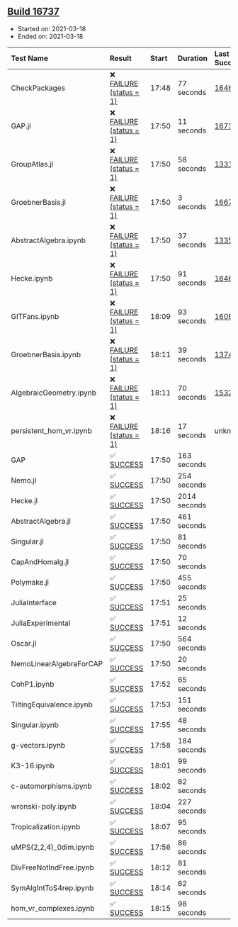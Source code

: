 ## [Build 16737](https://oscarci.mathematik.uni-kl.de/job/oscar/16737/)

* Started on: 2021-03-18
* Ended on: 2021-03-18

| Test Name    | Result | Start | Duration | Last Success | First Failure |
|:-------------|:-------|:------|:---------|:-------------|:--------------|
| CheckPackages | ❌ [FAILURE (status = 1)](https://oscarci.mathematik.uni-kl.de/job/oscar/16737/artifact/logs/build-16737/CheckPackages.log) | 17:48 | 77 seconds | [16463](https://oscarci.mathematik.uni-kl.de/job/oscar/16463/) | [16464](https://oscarci.mathematik.uni-kl.de/job/oscar/16464/) |
| GAP.jl | ❌ [FAILURE (status = 1)](https://oscarci.mathematik.uni-kl.de/job/oscar/16737/artifact/logs/build-16737/GAP.jl.log) | 17:50 | 11 seconds | [16736](https://oscarci.mathematik.uni-kl.de/job/oscar/16736/) | [16737](https://oscarci.mathematik.uni-kl.de/job/oscar/16737/) |
| GroupAtlas.jl | ❌ [FAILURE (status = 1)](https://oscarci.mathematik.uni-kl.de/job/oscar/16737/artifact/logs/build-16737/GroupAtlas.jl.log) | 17:50 | 58 seconds | [13311](https://oscarci.mathematik.uni-kl.de/job/oscar/13311/) | [13312](https://oscarci.mathematik.uni-kl.de/job/oscar/13312/) |
| GroebnerBasis.jl | ❌ [FAILURE (status = 1)](https://oscarci.mathematik.uni-kl.de/job/oscar/16737/artifact/logs/build-16737/GroebnerBasis.jl.log) | 17:50 | 3 seconds | [16676](https://oscarci.mathematik.uni-kl.de/job/oscar/16676/) | [16677](https://oscarci.mathematik.uni-kl.de/job/oscar/16677/) |
| AbstractAlgebra.ipynb | ❌ [FAILURE (status = 1)](https://oscarci.mathematik.uni-kl.de/job/oscar/16737/artifact/logs/build-16737/AbstractAlgebra.ipynb.log) | 17:50 | 37 seconds | [13355](https://oscarci.mathematik.uni-kl.de/job/oscar/13355/) | [13356](https://oscarci.mathematik.uni-kl.de/job/oscar/13356/) |
| Hecke.ipynb | ❌ [FAILURE (status = 1)](https://oscarci.mathematik.uni-kl.de/job/oscar/16737/artifact/logs/build-16737/Hecke.ipynb.log) | 17:50 | 91 seconds | [16463](https://oscarci.mathematik.uni-kl.de/job/oscar/16463/) | [16464](https://oscarci.mathematik.uni-kl.de/job/oscar/16464/) |
| GITFans.ipynb | ❌ [FAILURE (status = 1)](https://oscarci.mathematik.uni-kl.de/job/oscar/16737/artifact/logs/build-16737/GITFans.ipynb.log) | 18:09 | 93 seconds | [16068](https://oscarci.mathematik.uni-kl.de/job/oscar/16068/) | [16069](https://oscarci.mathematik.uni-kl.de/job/oscar/16069/) |
| GroebnerBasis.ipynb | ❌ [FAILURE (status = 1)](https://oscarci.mathematik.uni-kl.de/job/oscar/16737/artifact/logs/build-16737/GroebnerBasis.ipynb.log) | 18:11 | 39 seconds | [13748](https://oscarci.mathematik.uni-kl.de/job/oscar/13748/) | [13749](https://oscarci.mathematik.uni-kl.de/job/oscar/13749/) |
| AlgebraicGeometry.ipynb | ❌ [FAILURE (status = 1)](https://oscarci.mathematik.uni-kl.de/job/oscar/16737/artifact/logs/build-16737/AlgebraicGeometry.ipynb.log) | 18:11 | 70 seconds | [15322](https://oscarci.mathematik.uni-kl.de/job/oscar/15322/) | [15323](https://oscarci.mathematik.uni-kl.de/job/oscar/15323/) |
| persistent_hom_vr.ipynb | ❌ [FAILURE (status = 1)](https://oscarci.mathematik.uni-kl.de/job/oscar/16737/artifact/logs/build-16737/persistent_hom_vr.ipynb.log) | 18:16 | 17 seconds | unknown | unknown |
| GAP | ✅ [SUCCESS](https://oscarci.mathematik.uni-kl.de/job/oscar/16737/artifact/logs/build-16737/GAP.log) | 17:50 | 163 seconds |  |  |
| Nemo.jl | ✅ [SUCCESS](https://oscarci.mathematik.uni-kl.de/job/oscar/16737/artifact/logs/build-16737/Nemo.jl.log) | 17:50 | 254 seconds |  |  |
| Hecke.jl | ✅ [SUCCESS](https://oscarci.mathematik.uni-kl.de/job/oscar/16737/artifact/logs/build-16737/Hecke.jl.log) | 17:50 | 2014 seconds |  |  |
| AbstractAlgebra.jl | ✅ [SUCCESS](https://oscarci.mathematik.uni-kl.de/job/oscar/16737/artifact/logs/build-16737/AbstractAlgebra.jl.log) | 17:50 | 461 seconds |  |  |
| Singular.jl | ✅ [SUCCESS](https://oscarci.mathematik.uni-kl.de/job/oscar/16737/artifact/logs/build-16737/Singular.jl.log) | 17:50 | 81 seconds |  |  |
| CapAndHomalg.jl | ✅ [SUCCESS](https://oscarci.mathematik.uni-kl.de/job/oscar/16737/artifact/logs/build-16737/CapAndHomalg.jl.log) | 17:50 | 70 seconds |  |  |
| Polymake.jl | ✅ [SUCCESS](https://oscarci.mathematik.uni-kl.de/job/oscar/16737/artifact/logs/build-16737/Polymake.jl.log) | 17:50 | 455 seconds |  |  |
| JuliaInterface | ✅ [SUCCESS](https://oscarci.mathematik.uni-kl.de/job/oscar/16737/artifact/logs/build-16737/JuliaInterface.log) | 17:51 | 25 seconds |  |  |
| JuliaExperimental | ✅ [SUCCESS](https://oscarci.mathematik.uni-kl.de/job/oscar/16737/artifact/logs/build-16737/JuliaExperimental.log) | 17:51 | 12 seconds |  |  |
| Oscar.jl | ✅ [SUCCESS](https://oscarci.mathematik.uni-kl.de/job/oscar/16737/artifact/logs/build-16737/Oscar.jl.log) | 17:50 | 564 seconds |  |  |
| NemoLinearAlgebraForCAP | ✅ [SUCCESS](https://oscarci.mathematik.uni-kl.de/job/oscar/16737/artifact/logs/build-16737/NemoLinearAlgebraForCAP.log) | 17:50 | 20 seconds |  |  |
| CohP1.ipynb | ✅ [SUCCESS](https://oscarci.mathematik.uni-kl.de/job/oscar/16737/artifact/logs/build-16737/CohP1.ipynb.log) | 17:52 | 65 seconds |  |  |
| TiltingEquivalence.ipynb | ✅ [SUCCESS](https://oscarci.mathematik.uni-kl.de/job/oscar/16737/artifact/logs/build-16737/TiltingEquivalence.ipynb.log) | 17:53 | 151 seconds |  |  |
| Singular.ipynb | ✅ [SUCCESS](https://oscarci.mathematik.uni-kl.de/job/oscar/16737/artifact/logs/build-16737/Singular.ipynb.log) | 17:55 | 48 seconds |  |  |
| g-vectors.ipynb | ✅ [SUCCESS](https://oscarci.mathematik.uni-kl.de/job/oscar/16737/artifact/logs/build-16737/g-vectors.ipynb.log) | 17:58 | 184 seconds |  |  |
| K3-16.ipynb | ✅ [SUCCESS](https://oscarci.mathematik.uni-kl.de/job/oscar/16737/artifact/logs/build-16737/K3-16.ipynb.log) | 18:01 | 99 seconds |  |  |
| c-automorphisms.ipynb | ✅ [SUCCESS](https://oscarci.mathematik.uni-kl.de/job/oscar/16737/artifact/logs/build-16737/c-automorphisms.ipynb.log) | 18:02 | 82 seconds |  |  |
| wronski-poly.ipynb | ✅ [SUCCESS](https://oscarci.mathematik.uni-kl.de/job/oscar/16737/artifact/logs/build-16737/wronski-poly.ipynb.log) | 18:04 | 227 seconds |  |  |
| Tropicalization.ipynb | ✅ [SUCCESS](https://oscarci.mathematik.uni-kl.de/job/oscar/16737/artifact/logs/build-16737/Tropicalization.ipynb.log) | 18:07 | 95 seconds |  |  |
| uMPS(2,2,4)_0dim.ipynb | ✅ [SUCCESS](https://oscarci.mathematik.uni-kl.de/job/oscar/16737/artifact/logs/build-16737/uMPS-2-2-4-_0dim.ipynb.log) | 17:56 | 86 seconds |  |  |
| DivFreeNotIndFree.ipynb | ✅ [SUCCESS](https://oscarci.mathematik.uni-kl.de/job/oscar/16737/artifact/logs/build-16737/DivFreeNotIndFree.ipynb.log) | 18:12 | 81 seconds |  |  |
| SymAlgIntToS4rep.ipynb | ✅ [SUCCESS](https://oscarci.mathematik.uni-kl.de/job/oscar/16737/artifact/logs/build-16737/SymAlgIntToS4rep.ipynb.log) | 18:14 | 62 seconds |  |  |
| hom_vr_complexes.ipynb | ✅ [SUCCESS](https://oscarci.mathematik.uni-kl.de/job/oscar/16737/artifact/logs/build-16737/hom_vr_complexes.ipynb.log) | 18:15 | 98 seconds |  |  |

